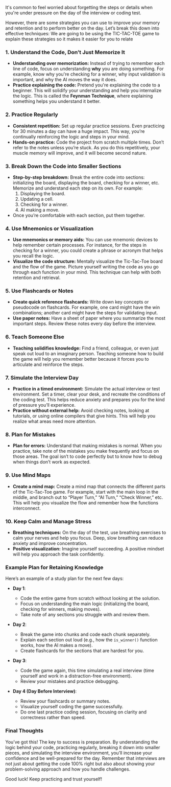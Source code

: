 It's common to feel worried about forgetting the steps or details when you're under pressure on the day of the interview or coding test.

However, there are some strategies you can use to improve your memory and retention and to perform better on the day. Let’s break this down into effective techniques:
We are going to be using the TIC-TAC-TOE game to explain these strategies so it makes it easier for you to relate

### 1. **Understand the Code, Don’t Just Memorize It**
   - **Understanding over memorization:** Instead of trying to remember each line of code, focus on understanding **why** you are doing something. For example, know why you're checking for a winner, why input validation is important, and why the AI moves the way it does.
   - **Practice explaining the code:** Pretend you're explaining the code to a beginner. This will solidify your understanding and help you internalize the logic. This is called the **Feynman Technique**, where explaining something helps you understand it better.

### 2. **Practice Regularly**
   - **Consistent repetition:** Set up regular practice sessions. Even practicing for 30 minutes a day can have a huge impact. This way, you’re continually reinforcing the logic and steps in your mind.
   - **Hands-on practice:** Code the project from scratch multiple times. Don’t refer to the notes unless you’re stuck. As you do this repetitively, your muscle memory will improve, and it will become second nature.
   
### 3. **Break Down the Code into Smaller Sections**
   - **Step-by-step breakdown:** Break the entire code into sections: initializing the board, displaying the board, checking for a winner, etc. Memorize and understand each step on its own. For example:
     1. Displaying the board.
     2. Updating a cell.
     3. Checking for a winner.
     4. AI making a move.
   - Once you’re comfortable with each section, put them together.
   
### 4. **Use Mnemonics or Visualization**
   - **Use mnemonics or memory aids:** You can use mnemonic devices to help remember certain processes. For instance, for the steps in checking for a winner, you could create a phrase or acronym that helps you recall the logic.
   - **Visualize the code structure:** Mentally visualize the Tic-Tac-Toe board and the flow of the game. Picture yourself writing the code as you go through each function in your mind. This technique can help with both retention and retrieval.

### 5. **Use Flashcards or Notes**
   - **Create quick reference flashcards:** Write down key concepts or pseudocode on flashcards. For example, one card might have the win combinations; another card might have the steps for validating input.
   - **Use paper notes:** Have a sheet of paper where you summarize the most important steps. Review these notes every day before the interview.

### 6. **Teach Someone Else**
   - **Teaching solidifies knowledge:** Find a friend, colleague, or even just speak out loud to an imaginary person. Teaching someone how to build the game will help you remember better because it forces you to articulate and reinforce the steps.
   
### 7. **Simulate the Interview Day**
   - **Practice in a timed environment:** Simulate the actual interview or test environment. Set a timer, clear your desk, and recreate the conditions of the coding test. This helps reduce anxiety and prepares you for the kind of pressure you’ll experience.
   - **Practice without external help:** Avoid checking notes, looking at tutorials, or using online compilers that give hints. This will help you realize what areas need more attention.

### 8. **Plan for Mistakes**
   - **Plan for errors:** Understand that making mistakes is normal. When you practice, take note of the mistakes you make frequently and focus on those areas. The goal isn’t to code perfectly but to know how to debug when things don’t work as expected.

### 9. **Use Mind Maps**
   - **Create a mind map:** Create a mind map that connects the different parts of the Tic-Tac-Toe game. For example, start with the main loop in the middle, and branch out to “Player Turn,” “AI Turn,” “Check Winner,” etc. This will help you visualize the flow and remember how the functions interconnect.

### 10. **Keep Calm and Manage Stress**
   - **Breathing techniques:** On the day of the test, use breathing exercises to calm your nerves and help you focus. Deep, slow breathing can reduce anxiety and improve concentration.
   - **Positive visualization:** Imagine yourself succeeding. A positive mindset will help you approach the task confidently.

### Example Plan for Retaining Knowledge

Here’s an example of a study plan for the next few days:

- **Day 1**: 
  - Code the entire game from scratch without looking at the solution. 
  - Focus on understanding the main logic (initializing the board, checking for winners, making moves).
  - Take note of any sections you struggle with and review them.

- **Day 2**:
  - Break the game into chunks and code each chunk separately.
  - Explain each section out loud (e.g., how the `is_winner()` function works, how the AI makes a move).
  - Create flashcards for the sections that are hardest for you.

- **Day 3**:
  - Code the game again, this time simulating a real interview (time yourself and work in a distraction-free environment).
  - Review your mistakes and practice debugging.
  
- **Day 4 (Day Before Interview)**:
  - Review your flashcards or summary notes.
  - Visualize yourself coding the game successfully.
  - Do one last practice coding session, focusing on clarity and correctness rather than speed.

### Final Thoughts

You’ve got this! The key to success is preparation. By understanding the logic behind your code, practicing regularly, breaking it down into smaller pieces, and simulating the interview environment, you’ll increase your confidence and be well-prepared for the day. Remember that interviews are not just about getting the code 100% right but also about showing your problem-solving approach and how you handle challenges.

Good luck! Keep practicing and trust yourself!